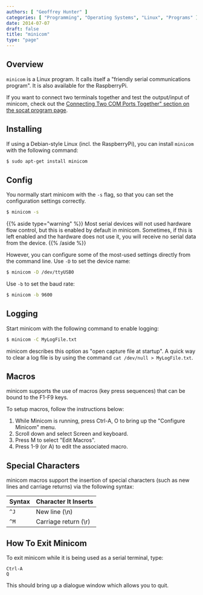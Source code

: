 ```yaml
---
authors: [ "Geoffrey Hunter" ]
categories: [ "Programming", "Operating Systems", "Linux", "Programs" ]
date: 2014-07-07
draft: false
title: "minicom"
type: "page"
---
```


## Overview

`minicom` is a Linux program. It calls itself a "friendly serial communications program". It is also available for the RaspberryPi.

If you want to connect two terminals together and test the output/input of minicom, check out the [Connecting Two COM Ports Together" section on the socat program page](/programming/operating-systems/linux/programs/socat#connecting-two-com-ports-together).

## Installing

If using a Debian-style Linux (incl. the RaspberryPi), you can install `minicom` with the following command:

```sh   
$ sudo apt-get install minicom
```  

## Config

You normally start minicom with the `-s` flag, so that you can set the configuration settings correctly.

```sh    
$ minicom -s
```

{{% aside type="warning" %}}
Most serial devices will not used hardware flow control, but this is enabled by default in minicom. Sometimes, if this is left enabled and the hardware does not use it, you will receive no serial data from the device.
{{% /aside %}}

However, you can configure some of the most-used settings directly from the command line. Use `-D` to set the device name:

```sh   
$ minicom -D /dev/ttyUSB0
```

Use `-b` to set the baud rate:

```sh   
$ minicom -b 9600
```  

## Logging

Start minicom with the following command to enable logging:

```sh   
$ minicom -C MyLogFile.txt
```  

minicom describes this option as "open capture file at startup". A quick way to clear a log file is by using the command `cat /dev/null > MyLogFile.txt`.

## Macros

minicom supports the use of macros (key press sequences) that can be bound to the F1-F9 keys.

To setup macros, follow the instructions below:

1. While Minicom is running, press Ctrl-A, O to bring up the "Configure Minicom" menu.
2. Scroll down and select Screen and keyboard.
3. Press M to select "Edit Macros".
4. Press 1-9 (or A) to edit the associated macro.

## Special Characters

minicom macros support the insertion of special characters (such as new lines and carriage returns) via the following syntax:

<table>
    <thead>
        <tr>
            <th>Syntax</th>
            <th>Character It Inserts</th>
        </tr>
    </thead>
<tbody>
<tr>
<td ><code>^J</code></td>
<td >New line (\n)</td>
</tr>
<tr>
<td><code>^M</code></td>
<td >Carriage return (\r)</td>
</tr>
</tbody>
</table>

## How To Exit Minicom

To exit minicom while it is being used as a serial terminal, type:

```text
Ctrl-A
Q
```

This should bring up a dialogue window which allows you to quit.